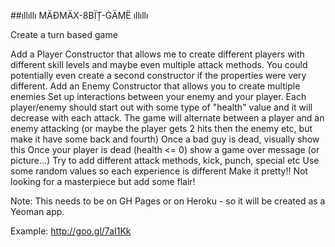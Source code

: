 ##ıllıllı MÄĐMÄX-8BÏȚ-ĠÄMË ıllıllı 

Create a turn based game

Add a Player Constructor that allows me to create different players with different skill levels and maybe even multiple attack methods. You could potentially even create a second constructor if the properties were very different.
Add an Enemy Constructor that allows you to create multiple enemies 
Set up interactions between your enemy and your player.
Each player/enemy should start out with some type of "health" value and it will decrease with each attack.
The game will alternate between a player and an enemy attacking (or maybe the player gets 2 hits then the enemy etc, but make it have some back and fourth)
Once a bad guy is dead, visually show this
Once your player is dead (health <= 0) show a game over message (or picture...)
Try to add different attack methods, kick, punch, special etc
Use some random values so each experience is different
Make it pretty!! Not looking for a masterpiece but add some flair!

Note: This needs to be on GH Pages or on Heroku - so it will be created as a Yeoman app.

Example: http://goo.gl/7aI1Kk
